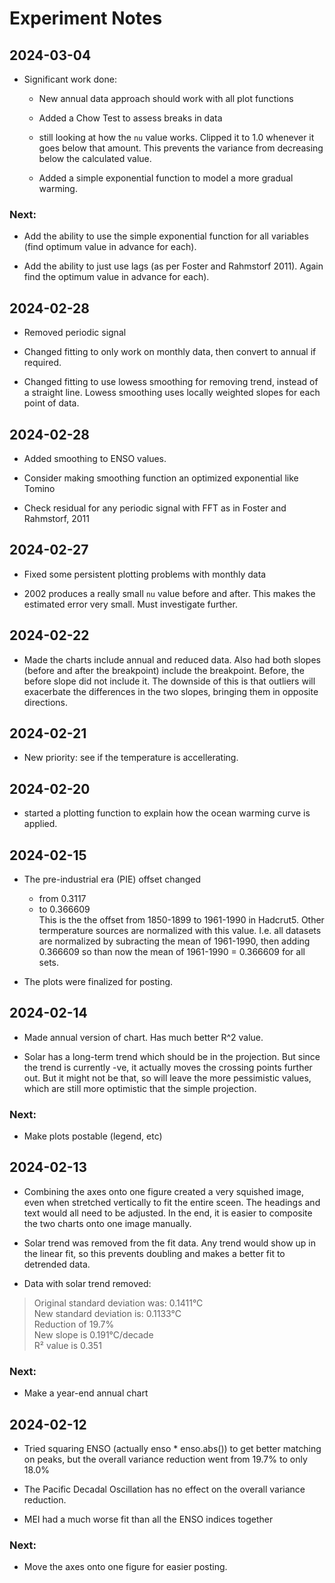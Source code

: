 # Experiment Notes

## 2024-03-04

* Significant work done:

    * New annual data approach should work with all plot functions
    
    * Added a Chow Test to assess breaks in data
    
    * still looking at how the `nu` value works. Clipped it to 1.0 
      whenever it goes below that amount. This prevents the variance
      from decreasing below the calculated value.
      
    * Added a simple exponential function to model a more gradual
      warming.

### Next:

* Add the ability to use the simple exponential function for all 
  variables (find optimum value in advance for each).
  
* Add the ability to just use lags (as per Foster and Rahmstorf 2011).
  Again find the optimum value in advance for each).

## 2024-02-28

* Removed periodic signal

* Changed fitting to only work on monthly data, then convert to annual if
  required.
  
* Changed fitting to use lowess smoothing for removing trend, instead of a
  straight line. Lowess smoothing uses locally weighted slopes for each
  point of data.

## 2024-02-28

* Added smoothing to ENSO values.

* Consider making smoothing function an optimized exponential like Tomino

* Check residual for any periodic signal with FFT as in Foster and 
  Rahmstorf, 2011

## 2024-02-27

* Fixed some persistent plotting problems with monthly data

* 2002 produces a really small `nu` value before and after. This makes the 
  estimated error very small. Must investigate further.

## 2024-02-22

* Made the charts include annual and reduced data. Also had both slopes (before
  and after the breakpoint) include the breakpoint. Before, the before slope did 
  not include it. The downside of this is that outliers will exacerbate the 
  differences in the two slopes, bringing them in opposite directions.

## 2024-02-21

* New priority: see if the temperature is accellerating.

## 2024-02-20

* started a plotting function to explain how the ocean warming curve is applied.

## 2024-02-15

* The pre-industrial era (PIE) offset changed  
    * from 0.3117  
    * to 0.366609  
  This is the the offset from 1850-1899 to 1961-1990 in Hadcrut5. Other termperature
  sources are normalized with this value. I.e. all datasets are normalized by
  subracting the mean of 1961-1990, then adding 0.366609 so than now the mean
  of 1961-1990 = 0.366609 for all sets.
  
* The plots were finalized for posting.

## 2024-02-14

* Made annual version of chart. Has much better R^2 value.

* Solar has a long-term trend which should be in the projection. But since the
trend is currently -ve, it actually moves the crossing points further out. But
it might not be that, so will leave the more pessimistic values, which are still
more optimistic that the simple projection.

### Next:

* Make plots postable (legend, etc)

## 2024-02-13

* Combining the axes onto one figure created a very squished image, even when
stretched vertically to fit the entire sceen. The headings and text would all
need to be adjusted. In the end, it is easier to composite the two charts onto
one image manually.

* Solar trend was removed from the fit data. Any trend would show up in the
linear fit, so this prevents doubling and makes a better fit to detrended 
data.

* Data with solar trend removed:  
> Original standard deviation was: 0.1411°C  
> New standard deviation is: 0.1133°C  
> Reduction of 19.7%  
> New slope is 0.191°C/decade  
> R² value is 0.351  

### Next:

* Make a year-end annual chart

## 2024-02-12

* Tried squaring ENSO (actually enso * enso.abs()) to get better matching on
peaks, but the overall variance reduction went from 19.7% to only 18.0%

* The Pacific Decadal Oscillation has no effect on the overall variance
reduction.

* MEI had a much worse fit than all the ENSO indices together

### Next:

* Move the axes onto one figure for easier posting.
